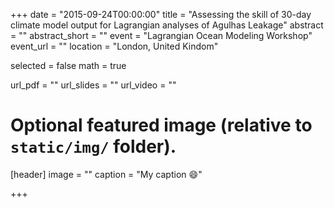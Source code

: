+++
date = "2015-09-24T00:00:00"
title = "Assessing the skill of 30-day climate model output for Lagrangian analyses of Agulhas Leakage"
abstract = ""
abstract_short = ""
event = "Lagrangian Ocean Modeling Workshop"
event_url = ""
location = "London, United Kindom"

selected = false
math = true

url_pdf = ""
url_slides = ""
url_video = ""

# Optional featured image (relative to `static/img/` folder).
[header]
image = ""
caption = "My caption :smile:"

+++
